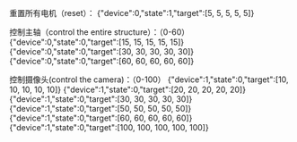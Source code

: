 重置所有电机（reset）：
{"device":0,"state":1,"target":[5, 5, 5, 5, 5]}

控制主轴（control the entire structure）：（0-60）
{"device":0,"state":0,"target":[15, 15, 15, 15, 15]}
{"device":0,"state":0,"target":[30, 30, 30, 30, 30]}
{"device":0,"state":0,"target":[60, 60, 60, 60, 60]}

控制摄像头(control the camera)：（0-100）
{"device":1,"state":0,"target":[10, 10, 10, 10, 10]}
{"device":1,"state":0,"target":[20, 20, 20, 20, 20]}
{"device":1,"state":0,"target":[30, 30, 30, 30, 30]}
{"device":1,"state":0,"target":[50, 50, 50, 50, 50]}
{"device":1,"state":0,"target":[60, 60, 60, 60, 60]}
{"device":1,"state":0,"target":[100, 100, 100, 100, 100]}